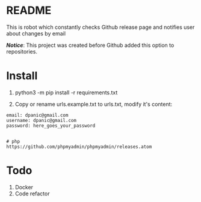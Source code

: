 # README

This is robot which constantly checks Github release page and notifies user about changes by email

***Notice***: This project was created before Github added this option to repositories. 


# Install
1. python3 -m pip install -r requirements.txt

2. Copy or rename urls.example.txt to urls.txt, modify it's content:

```
email: dpanic@gmail.com
username: dpanic@gmail.com
password: here_goes_your_password


# php
https://github.com/phpmyadmin/phpmyadmin/releases.atom
```


# Todo
1. Docker
2. Code refactor
